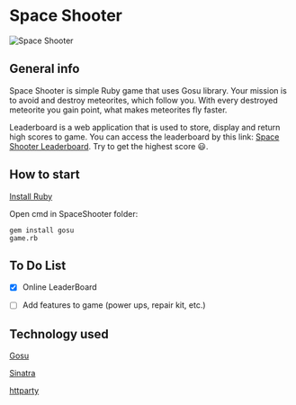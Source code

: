 # Space Shooter

![Space Shooter](/README/README.gif)

## General info

Space Shooter is simple Ruby game that uses Gosu library. Your mission is to avoid and destroy meteorites, which follow you. With every destroyed meteorite you gain point, what makes meteorites fly faster. 

Leaderboard is a web application that is used to store, display and return high scores to game. You can access the leaderboard by this link: [Space Shooter Leaderboard](https://space-shooter-leaderboard.herokuapp.com/). Try to get the highest score 😃.

## How to start

[Install Ruby](https://rubyinstaller.org/downloads/)

Open cmd in SpaceShooter folder:
```
gem install gosu
game.rb
```

## To Do List

- [x] Online LeaderBoard
- [ ] Add features to game (power ups, repair kit, etc.)



## Technology used

[Gosu](https://www.libgosu.org/)

[Sinatra](http://sinatrarb.com/)

[httparty](https://github.com/jnunemaker/httparty)
